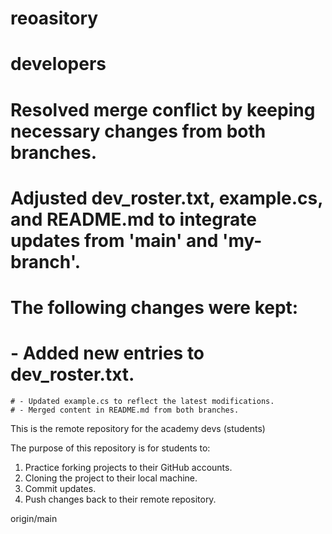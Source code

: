 
# reoasitory
# developers

 # Resolved merge conflict by keeping necessary changes from both branches.
  # Adjusted dev_roster.txt, example.cs, and README.md to integrate updates from 'main' and 'my-branch'.
   # The following changes were kept: 
   # - Added new entries to dev_roster.txt.
    # - Updated example.cs to reflect the latest modifications.
    # - Merged content in README.md from both branches. 

This is the remote repository for the academy devs (students)

The purpose of this repository is for students to: 
1. Practice forking projects to their GitHub accounts. 
2. Cloning the project to their local machine. 
3. Commit updates.
4. Push changes back to their remote repository. 

 origin/main
